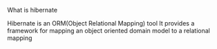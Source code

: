 What is hibernate

Hibernate is an ORM(Object Relational Mapping) tool
It provides a framework for mapping an object oriented domain model to a relational mapping

